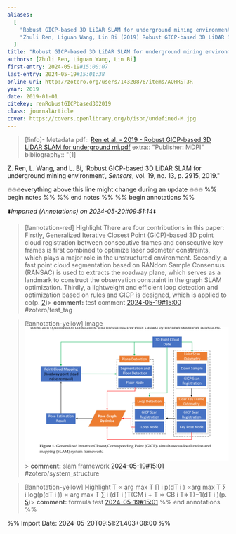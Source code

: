 ```yaml
---
aliases:
  [
    "Robust GICP-based 3D LiDAR SLAM for underground mining environment",
    "Zhuli Ren, Liguan Wang, Lin Bi (2019) Robust GICP-based 3D LiDAR SLAM for underground mining environment",
  ]
title: "Robust GICP-based 3D LiDAR SLAM for underground mining environment"
authors: [Zhuli Ren, Liguan Wang, Lin Bi]
first-entry: 2024-05-19#15:00:07
last-entry: 2024-05-19#15:01:38
online-uri: http://zotero.org/users/14320876/items/AQHRST3R
year: 2019
date: 2019-01-01
citekey: renRobustGICPbased3D2019
class: journalArticle
cover: https://covers.openlibrary.org/b/isbn/undefined-M.jpg
---
```


> [!info]- Metadata
> pdf:: [Ren et al. - 2019 - Robust GICP-based 3D LiDAR SLAM for underground mi.pdf](zotero://select/library/items/GJ8YQL2F)
> extra:: "Publisher: MDPI"
> bibliography:: "[1]

Z. Ren, L. Wang, and L. Bi, ‘Robust GICP-based 3D LiDAR SLAM for underground mining environment’, _Sensors_, vol. 19, no. 13, p. 2915, 2019."

🔥🔥🔥everything above this line might change during an update 🔥🔥🔥
%% begin notes %%
%% end notes %%
%% begin annotations %%

⬇️*Imported (Annotations) on 2024-05-20#09:51:14*⬇️

> [!annotation-red] Highlight
> There are four contributions in this paper: Firstly, Generalized Iterative Closest Point (GICP)-based 3D point cloud registration between consecutive frames and consecutive key frames is first combined to optimize laser odometer constraints, which plays a major role in the unstructured environment. Secondly, a fast point cloud segmentation based on RANdom Sample Consensus (RANSAC) is used to extracts the roadway plane, which serves as a landmark to construct the observation constraint in the graph SLAM optimization. Thirdly, a lightweight and efficient loop detection and optimization based on rules and GICP is designed, which is applied to co(p. [2](zotero://open-pdf/library/items/GJ8YQL2F?page=2&annotation=S28ZYXEL))>
> **comment:**
> test comment
> [2024-05-19#15:00](2024-05-19#15:00)
> #zotero/test_tag

> [!annotation-yellow] Image
> ![300](../../../assets/renRobustGICPbased3D2019/renRobustGICPbased3D2019-4-x63-y60.png)>
> **comment:**
> slam framework
> [2024-05-19#15:01](2024-05-19#15:01)
> #zotero/system_structure

> [!annotation-yellow] Highlight
> T ∝ arg max T ∏ i p(dT i ) ∝arg max T ∑ i log(p(dT i )) ∝ arg max T ∑ i (dT i )T(CM i + T ∗ CB i T∗T)−1(dT i )(p. [5](zotero://open-pdf/library/items/GJ8YQL2F?page=5&annotation=UK9WFR3V))>
> **comment:**
> formula test
> [2024-05-19#15:01](2024-05-19#15:01)
> %% end annotations %%

%% Import Date: 2024-05-20T09:51:21.403+08:00 %%
